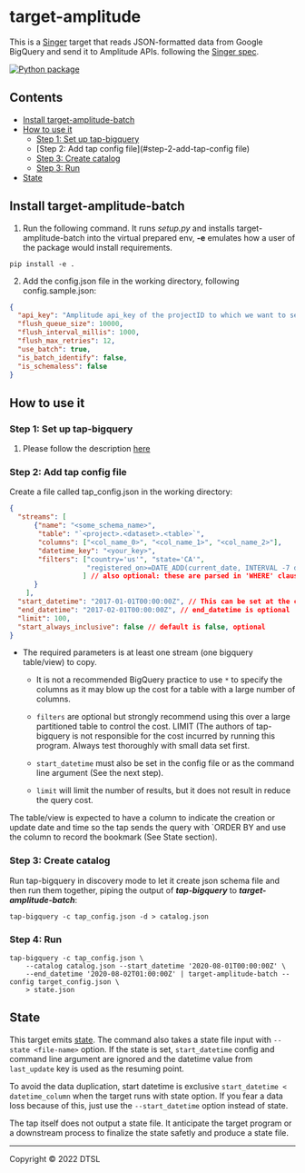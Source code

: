 
# target-amplitude

This is a [Singer](https://singer.io) target that reads JSON-formatted data from Google BigQuery and send it to Amplitude APIs.
following the [Singer spec](https://github.com/singer-io/getting-started/blob/master/SPEC.md).

[![Python package](https://github.com/adswerve/target-bigquery/actions/workflows/python-package.yml/badge.svg)](https://github.com/HichemELB/target-amplitude-batch/blob/main/.github/workflows/python-publish.yml)


## Contents

- [Install target-amplitude-batch](#dependencies)
- [How to use it](#how-to-use-it)
    - [Step 1: Set up tap-bigquery](#step-1-set-up-tap-bigquery)
    - [Step 2: Add tap config file](#step-2-add-tap-config file)
    - [Step 3: Create catalog](#step-3-create-catalog)
    - [Step 3: Run](#step-4-run)
- [State](#State)


## Install target-amplitude-batch

1. Run the following command. 
It runs *setup.py* and installs target-amplitude-batch into the virtual prepared env, 
**-e** emulates how a user of the package would install requirements.

```
pip install -e .
```
2. Add the config.json file in the working directory, following config.sample.json:
```json
{
  "api_key": "Amplitude api_key of the projectID to which we want to send the data",
  "flush_queue_size": 10000,
  "flush_interval_millis": 1000,
  "flush_max_retries": 12,
  "use_batch": true,
  "is_batch_identify": false,
  "is_schemaless": false
}
```

## How to use it

### Step 1: Set up tap-bigquery
1. Please follow the description [here](https://github.com/anelendata/tap-bigquery#installation)

### Step 2: Add tap config file
Create a file called tap_config.json in the working directory:
```JSON
{
  "streams": [
      {"name": "<some_schema_name>",
       "table": "`<project>.<dataset>.<table>`",
       "columns": ["<col_name_0>", "<col_name_1>", "<col_name_2>"],
       "datetime_key": "<your_key>",
       "filters": ["country='us'", "state='CA'",
                   "registered_on>=DATE_ADD(current_date, INTERVAL -7 day)"
                  ] // also optional: these are parsed in 'WHERE' clause
      }
    ],
  "start_datetime": "2017-01-01T00:00:00Z", // This can be set at the command line argument
  "end_datetime": "2017-02-01T00:00:00Z", // end_datetime is optional
  "limit": 100,
  "start_always_inclusive": false // default is false, optional
}
```
- The required parameters is at least one stream (one bigquery table/view) to copy. 
  - It is not a recommended BigQuery practice to use `*` to specify the columns as it may blow up the cost for a table with a large number of columns.

  - `filters` are optional but strongly recommend using this over a large partitioned table to control the cost. LIMIT (The authors of tap-bigquery is not responsible for the cost incurred by running this program. Always test thoroughly with small data set first.
  - `start_datetime` must also be set in the config file or as the command line argument (See the next step).
  - `limit` will limit the number of results, but it does not result in reduce the query cost.

The table/view is expected to have a column to indicate the creation or update date and time so the tap sends the query with `ORDER BY and use the column to record the bookmark (See State section).

### Step 3: Create catalog
Run tap-bigquery in discovery mode to let it create json schema file and then run them together, 
piping the output of ***tap-bigquery*** to ***target-amplitude-batch***:
```shell
tap-bigquery -c tap_config.json -d > catalog.json
```

### Step 4: Run
```shell
tap-bigquery -c tap_config.json \
    --catalog catalog.json --start_datetime '2020-08-01T00:00:00Z' \
    --end_datetime '2020-08-02T01:00:00Z' | target-amplitude-batch --config target_config.json \
    > state.json
```

## State
This target emits [state](https://github.com/singer-io/getting-started/blob/master/docs/CONFIG_AND_STATE.md#state-file). 
The command also takes a state file input with `--state <file-name>` option. 
If the state is set, `start_datetime` config and command line argument are ignored and the datetime value from `last_update` key is used as the resuming point.

To avoid the data duplication, start datetime is exclusive `start_datetime < datetime_column` when the target runs with state option.
If you fear a data loss because of this, just use the `--start_datetime` option instead of state.

The tap itself does not output a state file.
It anticipate the target program or a downstream process to finalize the state safetly and produce a state file.

---
Copyright &copy; 2022 DTSL